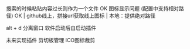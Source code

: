 搜索的时候粘贴内容过长则作为一个文件 OK
图标显示问题 (配置中支持相对路径) OK
| github线上，拼接url获取线上图标
| 本地：提供绝对路径

alt + d 分离窗口
软件启动后自启动插件

未来实现插件
剪切板管理
ICO图标裁剪
